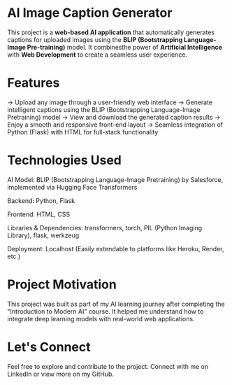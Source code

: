 # AI Image Caption Generator 

This project is a **web-based AI application** that automatically generates captions for uploaded images using the **BLIP (Bootstrapping Language-Image Pre-training)** model. It combinesthe power of **Artificial Intelligence** with **Web Development** to create a seamless user experience.

# Features
-> Upload any image through a user-friendly web interface
-> Generate intelligent captions using the BLIP (Bootstrapping Language-Image Pretraining) model
-> View and download the generated caption results
-> Enjoy a smooth and responsive front-end layout
-> Seamless integration of Python (Flask) with HTML for full-stack functionality

# Technologies Used
AI Model:
BLIP (Bootstrapping Language-Image Pretraining) by Salesforce, implemented via Hugging Face Transformers

Backend:
Python, Flask

Frontend:
HTML, CSS

Libraries & Dependencies:
transformers, torch, PIL (Python Imaging Library), flask, werkzeug

Deployment:
Localhost (Easily extendable to platforms like Heroku, Render, etc.)

# Project Motivation
This project was built as part of my AI learning journey after completing the "Introduction to Modern AI" course. It helped me understand how to integrate deep learning models with real-world web applications.

# Let's Connect
Feel free to explore and contribute to the project.
Connect with me on LinkedIn or view more on my GitHub.


